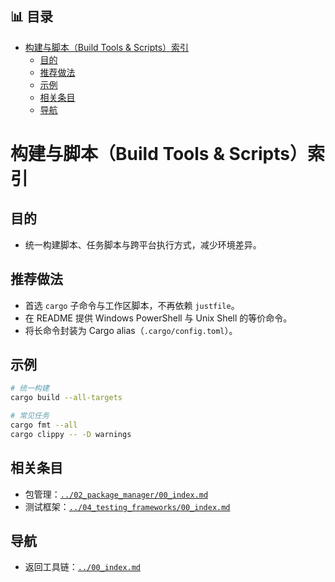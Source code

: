 ﻿

## 📊 目录

- [构建与脚本（Build Tools \& Scripts）索引](#构建与脚本build-tools--scripts索引)
  - [目的](#目的)
  - [推荐做法](#推荐做法)
  - [示例](#示例)
  - [相关条目](#相关条目)
  - [导航](#导航)


# 构建与脚本（Build Tools & Scripts）索引

## 目的

- 统一构建脚本、任务脚本与跨平台执行方式，减少环境差异。

## 推荐做法

- 首选 `cargo` 子命令与工作区脚本，不再依赖 `justfile`。
- 在 README 提供 Windows PowerShell 与 Unix Shell 的等价命令。
- 将长命令封装为 Cargo alias（`.cargo/config.toml`）。

## 示例

```bash
# 统一构建
cargo build --all-targets

# 常见任务
cargo fmt --all
cargo clippy -- -D warnings
```

## 相关条目

- 包管理：[`../02_package_manager/00_index.md`](../02_package_manager/00_index.md)
- 测试框架：[`../04_testing_frameworks/00_index.md`](../04_testing_frameworks/00_index.md)

## 导航

- 返回工具链：[`../00_index.md`](../00_index.md)
